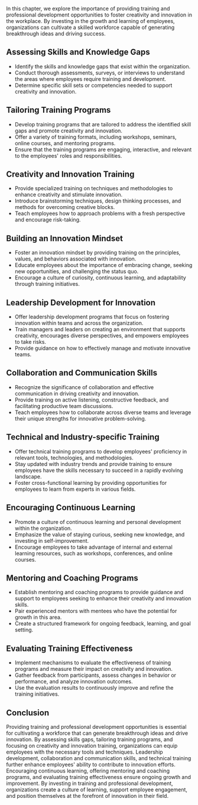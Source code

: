 
In this chapter, we explore the importance of providing training and professional development opportunities to foster creativity and innovation in the workplace. By investing in the growth and learning of employees, organizations can cultivate a skilled workforce capable of generating breakthrough ideas and driving success.

Assessing Skills and Knowledge Gaps
-----------------------------------

* Identify the skills and knowledge gaps that exist within the organization.
* Conduct thorough assessments, surveys, or interviews to understand the areas where employees require training and development.
* Determine specific skill sets or competencies needed to support creativity and innovation.

Tailoring Training Programs
---------------------------

* Develop training programs that are tailored to address the identified skill gaps and promote creativity and innovation.
* Offer a variety of training formats, including workshops, seminars, online courses, and mentoring programs.
* Ensure that the training programs are engaging, interactive, and relevant to the employees' roles and responsibilities.

Creativity and Innovation Training
----------------------------------

* Provide specialized training on techniques and methodologies to enhance creativity and stimulate innovation.
* Introduce brainstorming techniques, design thinking processes, and methods for overcoming creative blocks.
* Teach employees how to approach problems with a fresh perspective and encourage risk-taking.

Building an Innovation Mindset
------------------------------

* Foster an innovation mindset by providing training on the principles, values, and behaviors associated with innovation.
* Educate employees about the importance of embracing change, seeking new opportunities, and challenging the status quo.
* Encourage a culture of curiosity, continuous learning, and adaptability through training initiatives.

Leadership Development for Innovation
-------------------------------------

* Offer leadership development programs that focus on fostering innovation within teams and across the organization.
* Train managers and leaders on creating an environment that supports creativity, encourages diverse perspectives, and empowers employees to take risks.
* Provide guidance on how to effectively manage and motivate innovative teams.

Collaboration and Communication Skills
--------------------------------------

* Recognize the significance of collaboration and effective communication in driving creativity and innovation.
* Provide training on active listening, constructive feedback, and facilitating productive team discussions.
* Teach employees how to collaborate across diverse teams and leverage their unique strengths for innovative problem-solving.

Technical and Industry-specific Training
----------------------------------------

* Offer technical training programs to develop employees' proficiency in relevant tools, technologies, and methodologies.
* Stay updated with industry trends and provide training to ensure employees have the skills necessary to succeed in a rapidly evolving landscape.
* Foster cross-functional learning by providing opportunities for employees to learn from experts in various fields.

Encouraging Continuous Learning
-------------------------------

* Promote a culture of continuous learning and personal development within the organization.
* Emphasize the value of staying curious, seeking new knowledge, and investing in self-improvement.
* Encourage employees to take advantage of internal and external learning resources, such as workshops, conferences, and online courses.

Mentoring and Coaching Programs
-------------------------------

* Establish mentoring and coaching programs to provide guidance and support to employees seeking to enhance their creativity and innovation skills.
* Pair experienced mentors with mentees who have the potential for growth in this area.
* Create a structured framework for ongoing feedback, learning, and goal setting.

Evaluating Training Effectiveness
---------------------------------

* Implement mechanisms to evaluate the effectiveness of training programs and measure their impact on creativity and innovation.
* Gather feedback from participants, assess changes in behavior or performance, and analyze innovation outcomes.
* Use the evaluation results to continuously improve and refine the training initiatives.

Conclusion
----------

Providing training and professional development opportunities is essential for cultivating a workforce that can generate breakthrough ideas and drive innovation. By assessing skills gaps, tailoring training programs, and focusing on creativity and innovation training, organizations can equip employees with the necessary tools and techniques. Leadership development, collaboration and communication skills, and technical training further enhance employees' ability to contribute to innovation efforts. Encouraging continuous learning, offering mentoring and coaching programs, and evaluating training effectiveness ensure ongoing growth and improvement. By investing in training and professional development, organizations create a culture of learning, support employee engagement, and position themselves at the forefront of innovation in their field.
